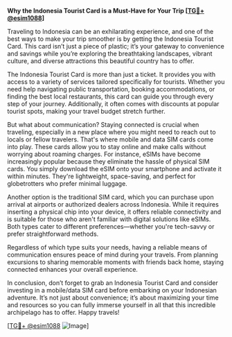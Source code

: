 **Why the Indonesia Tourist Card is a Must-Have for Your Trip [[TG💪+ @esim1088](https://t.me/s/esim1088)]**

Traveling to Indonesia can be an exhilarating experience, and one of the best ways to make your trip smoother is by getting the Indonesia Tourist Card. This card isn’t just a piece of plastic; it’s your gateway to convenience and savings while you’re exploring the breathtaking landscapes, vibrant culture, and diverse attractions this beautiful country has to offer.

The Indonesia Tourist Card is more than just a ticket. It provides you with access to a variety of services tailored specifically for tourists. Whether you need help navigating public transportation, booking accommodations, or finding the best local restaurants, this card can guide you through every step of your journey. Additionally, it often comes with discounts at popular tourist spots, making your travel budget stretch further.

But what about communication? Staying connected is crucial when traveling, especially in a new place where you might need to reach out to locals or fellow travelers. That's where mobile and data SIM cards come into play. These cards allow you to stay online and make calls without worrying about roaming charges. For instance, eSIMs have become increasingly popular because they eliminate the hassle of physical SIM cards. You simply download the eSIM onto your smartphone and activate it within minutes. They're lightweight, space-saving, and perfect for globetrotters who prefer minimal luggage.

Another option is the traditional SIM card, which you can purchase upon arrival at airports or authorized dealers across Indonesia. While it requires inserting a physical chip into your device, it offers reliable connectivity and is suitable for those who aren't familiar with digital solutions like eSIMs. Both types cater to different preferences—whether you're tech-savvy or prefer straightforward methods.

Regardless of which type suits your needs, having a reliable means of communication ensures peace of mind during your travels. From planning excursions to sharing memorable moments with friends back home, staying connected enhances your overall experience.

In conclusion, don’t forget to grab an Indonesia Tourist Card and consider investing in a mobile/data SIM card before embarking on your Indonesian adventure. It’s not just about convenience; it’s about maximizing your time and resources so you can fully immerse yourself in all that this incredible archipelago has to offer. Happy travels!

[[TG💪+ @esim1088](https://t.me/s/esim1088) ![Image](https://i.postimg.cc/Y0z9fWf4/image.png)]